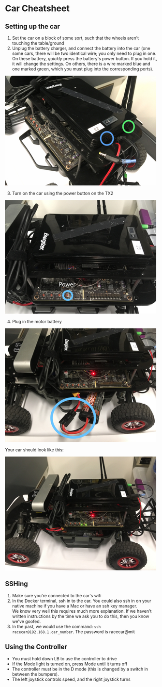 # Car Cheatsheet

## Setting up the car
1. Set the car on a block of some sort, such that the wheels aren't touching the table/ground
2. Unplug the battery charger, and connect the battery into the car (one some cars, there will be two identical wire; you only need to plug in one. On these battery, *quickly* press the battery's power button. If you hold it, it will change the settings. On others, there is a wire marked blue and one marked green, which you must plug into the corresponding ports).

![](img/CarEPower.jpg)
 
3. Turn on the car using the power button on the TX2

![](img/CarPower.jpg)

4. Plug in the motor battery

![](img/CarTPower.jpg) 

Your car should look like this:

![](img/CarFinal.jpg)

## SSHing
1. Make sure you're connected to the car's wifi
2. In the Docker terminal, ssh in to the car. You could also ssh in on your native machine if you have a Mac or have an ssh key manager.  
 We know very well this requires much more explanation. If we haven't written instructions by the time we ask you to do this, then you know we've goofed.
3. In the past, we would use the command: `ssh racecar@192.168.1.car_number`. The password is racecar@mit

## Using the Controller
* You must hold down LB to use the controller to drive
* If the Mode light is turned on, press Mode until it turns off
* The controller must be in the D mode (this is changed by a switch in between the bumpers).
* The left joystick controls speed, and the right joystick turns
